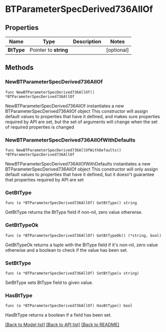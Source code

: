 # BTParameterSpecDerived736AllOf

## Properties

Name | Type | Description | Notes
------------ | ------------- | ------------- | -------------
**BtType** | Pointer to **string** |  | [optional] 

## Methods

### NewBTParameterSpecDerived736AllOf

`func NewBTParameterSpecDerived736AllOf() *BTParameterSpecDerived736AllOf`

NewBTParameterSpecDerived736AllOf instantiates a new BTParameterSpecDerived736AllOf object
This constructor will assign default values to properties that have it defined,
and makes sure properties required by API are set, but the set of arguments
will change when the set of required properties is changed

### NewBTParameterSpecDerived736AllOfWithDefaults

`func NewBTParameterSpecDerived736AllOfWithDefaults() *BTParameterSpecDerived736AllOf`

NewBTParameterSpecDerived736AllOfWithDefaults instantiates a new BTParameterSpecDerived736AllOf object
This constructor will only assign default values to properties that have it defined,
but it doesn't guarantee that properties required by API are set

### GetBtType

`func (o *BTParameterSpecDerived736AllOf) GetBtType() string`

GetBtType returns the BtType field if non-nil, zero value otherwise.

### GetBtTypeOk

`func (o *BTParameterSpecDerived736AllOf) GetBtTypeOk() (*string, bool)`

GetBtTypeOk returns a tuple with the BtType field if it's non-nil, zero value otherwise
and a boolean to check if the value has been set.

### SetBtType

`func (o *BTParameterSpecDerived736AllOf) SetBtType(v string)`

SetBtType sets BtType field to given value.

### HasBtType

`func (o *BTParameterSpecDerived736AllOf) HasBtType() bool`

HasBtType returns a boolean if a field has been set.


[[Back to Model list]](../README.md#documentation-for-models) [[Back to API list]](../README.md#documentation-for-api-endpoints) [[Back to README]](../README.md)


